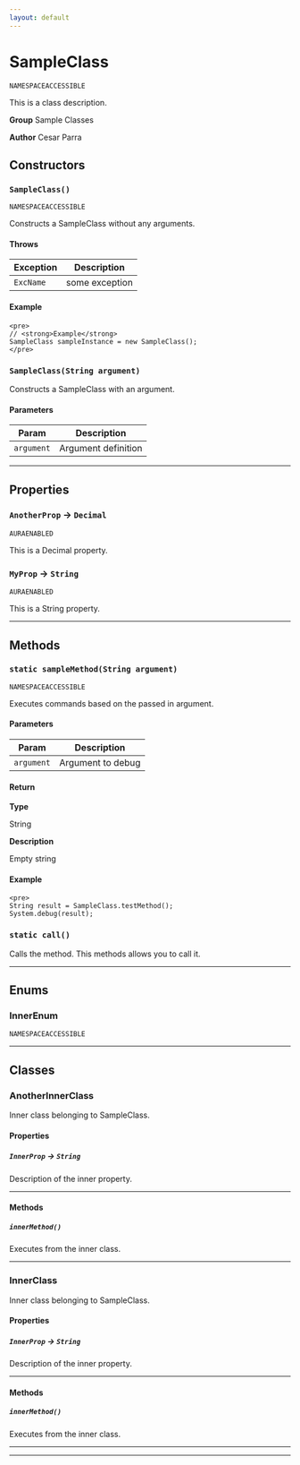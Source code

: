 ```yaml
---
layout: default
---
```

# SampleClass

`NAMESPACEACCESSIBLE`

This is a class description.


**Group** Sample Classes


**Author** Cesar Parra

## Constructors
### `SampleClass()`

`NAMESPACEACCESSIBLE`

Constructs a SampleClass without any arguments.

#### Throws
|Exception|Description|
|---|---|
|`ExcName`|some exception|
#### Example
```apex
<pre>
// <strong>Example</strong>
SampleClass sampleInstance = new SampleClass();
</pre>
```

### `SampleClass(String argument)`

Constructs a SampleClass with an argument.

#### Parameters
|Param|Description|
|---|---|
|`argument`|Argument definition|
---
## Properties

### `AnotherProp` → `Decimal`

`AURAENABLED`

This is a Decimal property.

### `MyProp` → `String`

`AURAENABLED`

This is a String property.

---
## Methods
### `static sampleMethod(String argument)`

`NAMESPACEACCESSIBLE`

Executes commands based on the passed in argument.

#### Parameters
|Param|Description|
|---|---|
|`argument`|Argument to debug|
#### Return

**Type**

String

**Description**

Empty string

#### Example
```apex
<pre>
String result = SampleClass.testMethod();
System.debug(result);
```

### `static call()`

Calls the method. This methods allows you to call it.

---
## Enums
### InnerEnum

`NAMESPACEACCESSIBLE`

---
## Classes
### AnotherInnerClass

Inner class belonging to SampleClass.

#### Properties

##### `InnerProp` → `String`

Description of the inner property.

---
#### Methods
##### `innerMethod()`

Executes from the inner class.

---

### InnerClass

Inner class belonging to SampleClass.

#### Properties

##### `InnerProp` → `String`

Description of the inner property.

---
#### Methods
##### `innerMethod()`

Executes from the inner class.

---

---
